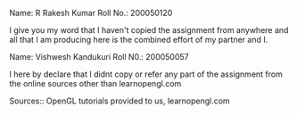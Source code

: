 Name: R Rakesh Kumar
Roll No.: 200050120

I give you my word that I haven't copied the assignment from anywhere and all that I am producing here is the combined effort of my partner and I.

Name: Vishwesh Kandukuri
Roll N0.: 200050057

I here by declare that I didnt copy or refer any part of the assignment from the online sources other than learnopengl.com 

Sources:: OpenGL tutorials provided to us, learnopengl.com
